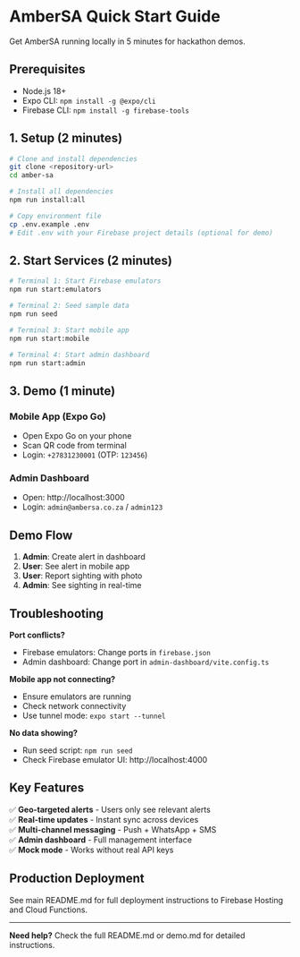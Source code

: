 # AmberSA Quick Start Guide

Get AmberSA running locally in 5 minutes for hackathon demos.

## Prerequisites

- Node.js 18+
- Expo CLI: `npm install -g @expo/cli`
- Firebase CLI: `npm install -g firebase-tools`

## 1. Setup (2 minutes)

```bash
# Clone and install dependencies
git clone <repository-url>
cd amber-sa

# Install all dependencies
npm run install:all

# Copy environment file
cp .env.example .env
# Edit .env with your Firebase project details (optional for demo)
```

## 2. Start Services (2 minutes)

```bash
# Terminal 1: Start Firebase emulators
npm run start:emulators

# Terminal 2: Seed sample data
npm run seed

# Terminal 3: Start mobile app
npm run start:mobile

# Terminal 4: Start admin dashboard
npm run start:admin
```

## 3. Demo (1 minute)

### Mobile App (Expo Go)
- Open Expo Go on your phone
- Scan QR code from terminal
- Login: `+27831230001` (OTP: `123456`)

### Admin Dashboard
- Open: http://localhost:3000
- Login: `admin@ambersa.co.za` / `admin123`

## Demo Flow

1. **Admin**: Create alert in dashboard
2. **User**: See alert in mobile app
3. **User**: Report sighting with photo
4. **Admin**: See sighting in real-time

## Troubleshooting

**Port conflicts?**
- Firebase emulators: Change ports in `firebase.json`
- Admin dashboard: Change port in `admin-dashboard/vite.config.ts`

**Mobile app not connecting?**
- Ensure emulators are running
- Check network connectivity
- Use tunnel mode: `expo start --tunnel`

**No data showing?**
- Run seed script: `npm run seed`
- Check Firebase emulator UI: http://localhost:4000

## Key Features

✅ **Geo-targeted alerts** - Users only see relevant alerts  
✅ **Real-time updates** - Instant sync across devices  
✅ **Multi-channel messaging** - Push + WhatsApp + SMS  
✅ **Admin dashboard** - Full management interface  
✅ **Mock mode** - Works without real API keys  

## Production Deployment

See main README.md for full deployment instructions to Firebase Hosting and Cloud Functions.

---

**Need help?** Check the full README.md or demo.md for detailed instructions.
